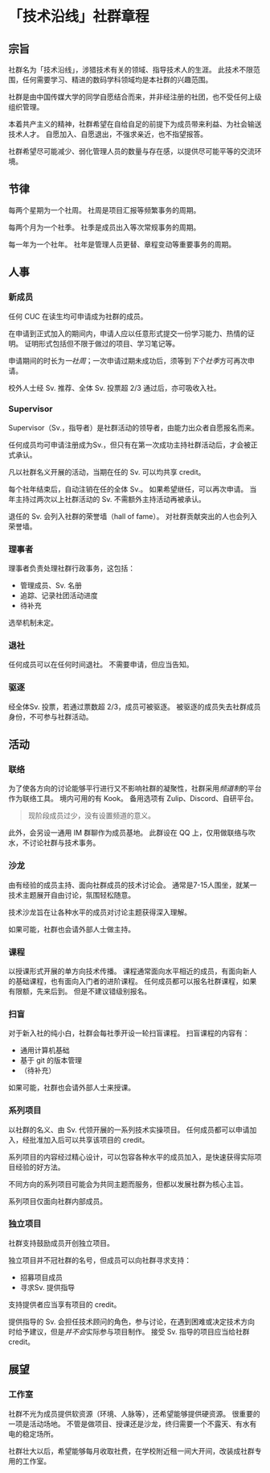 # 「技术沿线」社群章程

## 宗旨

社群名为「技术沿线」，涉猎技术有关的领域、指导技术人的生涯。
此技术不限范围，任何需要学习、精进的数码学科领域均是本社群的兴趣范围。

社群是由中国传媒大学的同学自愿结合而来，并非经注册的社团，也不受任何上级组织管理。

本着共产主义的精神，社群希望在自给自足的前提下为成员带来利益、为社会输送技术人才。
自愿加入、自愿退出，不强求亲近，也不指望报答。

社群希望尽可能减少、弱化管理人员的数量与存在感，以提供尽可能平等的交流环境。

## 节律

每两个星期为一个社周。
社周是项目汇报等频繁事务的周期。

每两个月为一个社季。
社季是成员出入等次常规事务的周期。

每一年为一个社年。
社年是管理人员更替、章程变动等重要事务的周期。

## 人事

### 新成员

任何 CUC 在读生均可申请成为社群的成员。

在申请到正式加入的期间内，申请人应以任意形式提交一份学习能力、热情的证明。
证明形式包括但不限于做过的项目、学习笔记等。

申请期间的时长为*一社周*；一次申请过期未成功后，须等到*下个社季*方可再次申请。

校外人士经 Sv. 推荐、全体 Sv. 投票超 2/3 通过后，亦可吸收入社。

### Supervisor

Supervisor（Sv.，指导者）是社群活动的领导者，由能力出众者自愿报名而来。

任何成员均可申请注册成为Sv.，但只有在第一次成功主持社群活动后，才会被正式承认。

凡以社群名义开展的活动，当期在任的 Sv. 可以均共享 credit。

每个社年结束后，自动注销在任的全体 Sv.。
如果希望继任，可以再次申请。
当年主持过两次以上社群活动的 Sv. 不需额外主持活动再被承认。

退任的 Sv. 会列入社群的荣誉墙（hall of fame）。
对社群贡献突出的人也会列入荣誉墙。

### 理事者

理事者负责处理社群行政事务，这包括：

- 管理成员、Sv. 名册
- 追踪、记录社团活动进度
- 待补充

选举机制未定。

### 退社

任何成员可以在任何时间退社。
不需要申请，但应当告知。

### 驱逐

经全体Sv. 投票，若通过票数超 2/3，成员可被驱逐。
被驱逐的成员失去社群成员身份，不可参与社群活动。

## 活动

### 联络

为了使各方向的讨论能够平行进行又不影响社群的凝聚性，社群采用*频道制*的平台作为联络工具。
境内可用的有 Kook。
备用选项有 Zulip、Discord、自研平台。

> 现阶段成员过少，没有设置频道的意义。

此外，会另设一通用 IM 群聊作为成员基地。
此群设在 QQ 上，仅用做联络与吹水，不讨论社群与技术事务。

### 沙龙

由有经验的成员主持、面向社群成员的技术讨论会。
通常是7-15人围坐，就某一技术主题展开自由讨论，氛围轻松随意。

技术沙龙旨在让各种水平的成员对讨论主题获得深入理解。

如果可能，社群也会请外部人士做主持。

### 课程

以授课形式开展的单方向技术传播。
课程通常面向水平相近的成员，有面向新人的基础课程，也有面向入门者的进阶课程。
任何成员都可以报名社群课程，如果有限额，先来后到。
但是不建议错级别报名。

### 扫盲

对于新入社的纯小白，社群会每社季开设一轮扫盲课程。
扫盲课程的内容有：

- 通用计算机基础
- 基于 git 的版本管理
- （待补充）

如果可能，社群也会请外部人士来授课。

### 系列项目

以社群的名义、由 Sv. 代领开展的一系列技术实操项目。
任何成员都可以申请加入，经批准加入后可以共享该项目的 credit。

系列项目的内容经过精心设计，可以包容各种水平的成员加入，是快速获得实际项目经验的好方法。

不同方向的系列项目可能会为共同主题而服务，但都以发展社群为核心主旨。

系列项目仅面向社群内部成员。

### 独立项目

社群支持鼓励成员开创独立项目。

独立项目并不冠社群的名号，但成员可以向社群寻求支持：

- 招募项目成员
- 寻求Sv. 提供指导

支持提供者应当享有项目的 credit。

提供指导的 Sv. 会担任技术顾问的角色，参与讨论，在遇到困难或决定技术方向时给予建议，但是*并不会*实际参与项目制作。
接受 Sv. 指导的项目应当给社群 credit。

## 展望

### 工作室

社群不光为成员提供软资源（环境、人脉等），还希望能够提供硬资源。
很重要的一项是活动场地。
不管是做项目、授课还是沙龙，终归需要一个不露天、有水有电的稳定场所。

社群壮大以后，希望能够每月收取社费，在学校附近租一间大开间，改装成社群专用的工作室。